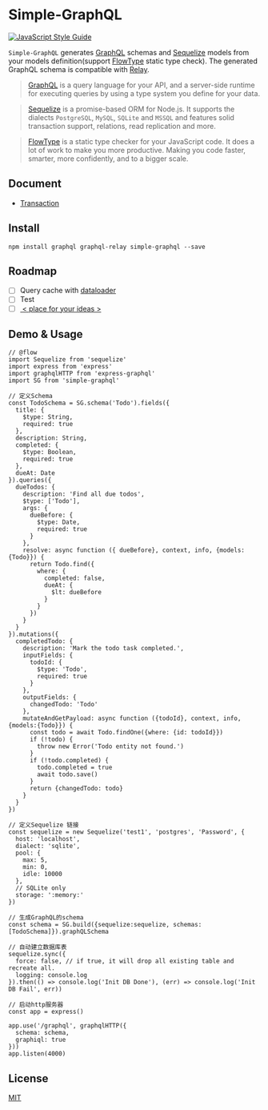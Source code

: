 # Simple-GraphQL

[![JavaScript Style Guide](https://img.shields.io/badge/code_style-standard-brightgreen.svg)](https://standardjs.com)

`Simple-GraphQL` generates [GraphQL](https://github.com/graphql/graphql-js) schemas and [Sequelize](http://docs.sequelizejs.com/en/v3/) models from your models definition(support [FlowType](https://flow.org/) static type check). The generated GraphQL schema is compatible with [Relay](https://facebook.github.io/relay/).

>[GraphQL](https://github.com/graphql/graphql-js) is a query language for your API, and a server-side runtime for executing queries by using a type system you define for your data. 

>[Sequelize](http://docs.sequelizejs.com/en/v3/) is a promise-based ORM for Node.js. It supports the dialects `PostgreSQL`, `MySQL`, `SQLite` and `MSSQL` and features solid transaction support, relations, read replication and more.

>[FlowType](https://flow.org/) is a static type checker for your JavaScript code. It does a lot of work to make you more productive. Making you code faster, smarter, more confidently, and to a bigger scale.

## Document

-   [Transaction](https://github.com/logerzhu/simple-graphql/wiki/Transaction)

## Install

```shell
npm install graphql graphql-relay simple-graphql --save
```

## Roadmap
  - [ ] Query cache with [dataloader](https://github.com/facebook/dataloader)
  - [ ] Test
  - [ ] [ < place for your ideas > ](https://github.com/logerzhu/simple-graphql/issues/new)

## Demo & Usage
```
// @flow
import Sequelize from 'sequelize'
import express from 'express'
import graphqlHTTP from 'express-graphql'
import SG from 'simple-graphql'

// 定义Schema
const TodoSchema = SG.schema('Todo').fields({
  title: {
    $type: String,
    required: true
  },
  description: String,
  completed: {
    $type: Boolean,
    required: true
  },
  dueAt: Date
}).queries({
  dueTodos: {
    description: 'Find all due todos',
    $type: ['Todo'],
    args: {
      dueBefore: {
        $type: Date,
        required: true
      }
    },
    resolve: async function ({ dueBefore}, context, info, {models:{Todo}}) {
      return Todo.find({
        where: {
          completed: false,
          dueAt: {
            $lt: dueBefore
          }
        }
      })
    }
  }
}).mutations({
  completedTodo: {
    description: 'Mark the todo task completed.',
    inputFields: {
      todoId: {
        $type: 'Todo',
        required: true
      }
    },
    outputFields: {
      changedTodo: 'Todo'
    },
    mutateAndGetPayload: async function ({todoId}, context, info, {models:{Todo}}) {
      const todo = await Todo.findOne({where: {id: todoId}})
      if (!todo) {
        throw new Error('Todo entity not found.')
      }
      if (!todo.completed) {
        todo.completed = true
        await todo.save()
      }
      return {changedTodo: todo}
    }
  }
})

// 定义Sequelize 链接
const sequelize = new Sequelize('test1', 'postgres', 'Password', {
  host: 'localhost',
  dialect: 'sqlite',
  pool: {
    max: 5,
    min: 0,
    idle: 10000
  },
  // SQLite only
  storage: ':memory:'
})

// 生成GraphQL的schema
const schema = SG.build({sequelize:sequelize, schemas:[TodoSchema]}).graphQLSchema

// 自动建立数据库表
sequelize.sync({
  force: false, // if true, it will drop all existing table and recreate all.
  logging: console.log
}).then(() => console.log('Init DB Done'), (err) => console.log('Init DB Fail', err))

// 启动http服务器
const app = express()

app.use('/graphql', graphqlHTTP({
  schema: schema,
  graphiql: true
}))
app.listen(4000)

```

## License

[MIT](https://github.com/logerzhu/simple-graphql/blob/master/LICENSE)
